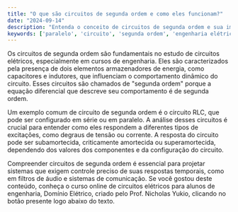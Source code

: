 ```yaml
---
title: "O que são circuitos de segunda ordem e como eles funcionam?"
date: "2024-09-14"
description: "Entenda o conceito de circuitos de segunda ordem e sua importância em engenharia elétrica."
keywords: ['paralelo', 'circuito', 'segunda ordem', 'engenharia elétrica']
---
```


Os circuitos de segunda ordem são fundamentais no estudo de circuitos elétricos, especialmente em cursos de engenharia. Eles são caracterizados pela presença de dois elementos armazenadores de energia, como capacitores e indutores, que influenciam o comportamento dinâmico do circuito. Esses circuitos são chamados de "segunda ordem" porque a equação diferencial que descreve seu comportamento é de segunda ordem.

Um exemplo comum de circuito de segunda ordem é o circuito RLC, que pode ser configurado em série ou em paralelo. A análise desses circuitos é crucial para entender como eles respondem a diferentes tipos de excitações, como degraus de tensão ou corrente. A resposta do circuito pode ser subamortecida, criticamente amortecida ou superamortecida, dependendo dos valores dos componentes e da configuração do circuito.

Compreender circuitos de segunda ordem é essencial para projetar sistemas que exigem controle preciso de suas respostas temporais, como em filtros de áudio e sistemas de comunicação. Se você gostou deste conteúdo, conheça o curso online de circuitos elétricos para alunos de engenharia, Domínio Elétrico, criado pelo Prof. Nicholas Yukio, clicando no botão presente logo abaixo do texto.